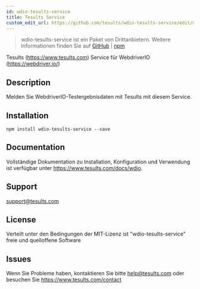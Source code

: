 ```yaml
---
id: wdio-tesults-service
title: Tesults Service
custom_edit_url: https://github.com/tesults/wdio-tesults-service/edit/master/README.md
---
```



> wdio-tesults-service ist ein Paket von Drittanbietern. Weitere Informationen finden Sie auf [GitHub](https://github.com/tesults/wdio-tesults-service) | [npm](https://www.npmjs.com/package/wdio-tesults-service)

Tesults (https://www.tesults.com) Service für WebdriverIO (https://webdriver.io/)

## Description

Melden Sie WebdriverIO-Testergebnisdaten mit Tesults mit diesem Service.

## Installation

`npm install wdio-tesults-service --save`

## Documentation

Vollständige Dokumentation zu Installation, Konfiguration und Verwendung ist verfügbar unter https://www.tesults.com/docs/wdio.

## Support

support@tesults.com

## License

Verteilt unter den Bedingungen der MIT-Lizenz ist "wdio-tesults-service" freie und quelloffene Software

## Issues

Wenn Sie Probleme haben, kontaktieren Sie bitte help@tesults.com oder besuchen Sie https://www.tesults.com/contact